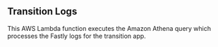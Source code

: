 ## Transition Logs

This AWS Lambda function executes the Amazon Athena query which processes the Fastly logs for the transition app.
